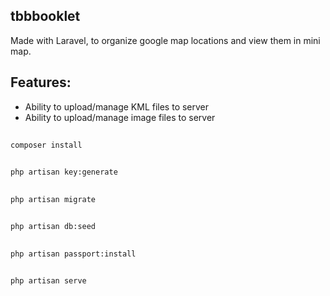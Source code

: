 ## tbbbooklet

Made with Laravel, to organize google map locations and view them in mini map.

## Features:
- Ability to upload/manage KML files to server
- Ability to upload/manage image files to server

##
`composer install`
##
`php artisan key:generate`
##
`php artisan migrate`
##
`php artisan db:seed`
##
`php artisan passport:install`
##
`php artisan serve`